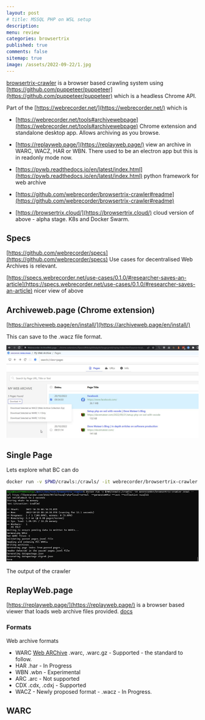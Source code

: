```yaml
---
layout: post
# title: MSSQL PHP on WSL setup
description: 
menu: review
categories: browsertrix
published: true 
comments: false     
sitemap: true
image: /assets/2022-09-22/1.jpg
---
```


<!-- [![alt text](/assets/2021-10-22/email-cover.jpg "email"){:width="800px"}](/assets/2021-10-22/email-cover.jpg) -->
<!-- [![alt text](/assets/2021-10-22/email-cover.jpg "Thanks to Solen Feyissa on unsplash - https://unsplash.com/@solenfeyissa")](https://unsplash.com/@solenfeyissa) -->


<!-- [![alt text](/assets/2021-12-21/desk.jpg "email")](/assets/2021-12-21/desk.jpg) -->

<!-- [![alt text](/assets/2022-09-15/fire-map.jpg "email")](/assets/2022-09-15/fire-map.jpg) -->

<!-- [![alt text](/assets/2022-09-15/cookie.jpg "email")](/assets/2022-09-15/cookie.jpg) -->

[browsertrix-crawler](https://github.com/webrecorder/browsertrix-crawler) is a browser based crawling system using [https://github.com/puppeteer/puppeteer](https://github.com/puppeteer/puppeteer) which is a headless Chrome API.

Part of the [https://webrecorder.net/](https://webrecorder.net/) which is

- [https://webrecorder.net/tools#archivewebpage](https://webrecorder.net/tools#archivewebpage) Chrome extension and standalone desktop app. Allows archiving as you browse.

- [https://replayweb.page/](https://replayweb.page/) view an archive in WARC, WACZ, HAR or WBN. There used to be an electron app but this is in readonly mode now.

- [https://pywb.readthedocs.io/en/latest/index.html](https://pywb.readthedocs.io/en/latest/index.html) python framework for web archive

- [https://github.com/webrecorder/browsertrix-crawler#readme](https://github.com/webrecorder/browsertrix-crawler#readme)

- [https://browsertrix.cloud/](https://browsertrix.cloud/) cloud version of above - alpha stage. K8s and Docker Swarm.

## Specs

[https://github.com/webrecorder/specs](https://github.com/webrecorder/specs) Use cases for decentralised Web Archives is relevant.

[https://specs.webrecorder.net/use-cases/0.1.0/#researcher-saves-an-article](https://specs.webrecorder.net/use-cases/0.1.0/#researcher-saves-an-article) nicer view of above

## Archiveweb.page (Chrome extension)

[https://archiveweb.page/en/install/](https://archiveweb.page/en/install/)

This can save to the .wacz file format.

[![alt text](/assets/2022-10-20/2.jpg "email")](/assets/2022-10-20/2.jpg)




## Single Page

Lets explore what BC can do

```bash
docker run -v $PWD/crawls:/crawls/ -it webrecorder/browsertrix-crawler crawl --url https://davemateer.com/2022/09/22/mssql-php-local-on-wsl  --generateWACZ --text --collection mssql11
```

[![alt text](/assets/2022-10-20/1.jpg "email")](/assets/2022-10-20/1.jpg)

The output of the crawler

## ReplayWeb.page

[https://replayweb.page/](https://replayweb.page/) is a browser based viewer that loads web archive files provided. [docs](https://replayweb.page/docs/)

### Formats

Web archive formats

- WARC [Web ARChive](https://en.wikipedia.org/wiki/Web_ARChive) .warc, .warc.gz - Supported - the standard to follow.
- HAR .har - In Progress
- WBN .wbn - Experimental
- ARC .arc - Not supported
- CDX .cdx, .cdxj - Supported
- WACZ - Newly proposed format -  .wacz - In Progress.

## WARC


